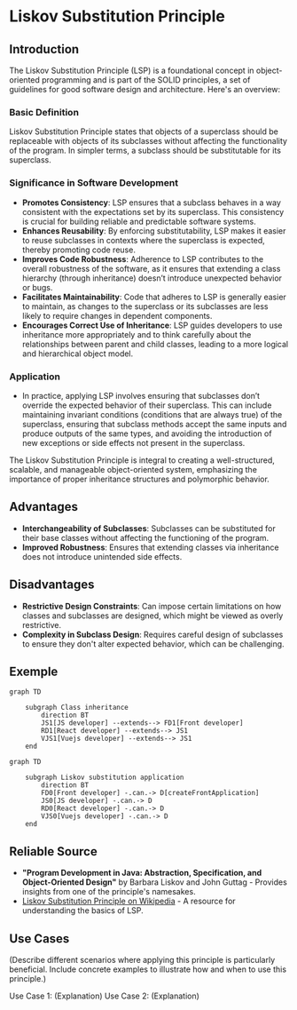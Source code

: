 # Liskov Substitution Principle

## Introduction

The Liskov Substitution Principle (LSP) is a foundational concept in object-oriented programming and is part of the SOLID principles, a set of guidelines for good software design and architecture. Here's an overview:

### Basic Definition

Liskov Substitution Principle states that objects of a superclass should be replaceable with objects of its subclasses without affecting the functionality of the program. In simpler terms, a subclass should be substitutable for its superclass.

### Significance in Software Development

- **Promotes Consistency**: LSP ensures that a subclass behaves in a way consistent with the expectations set by its superclass. This consistency is crucial for building reliable and predictable software systems.  
- **Enhances Reusability**: By enforcing substitutability, LSP makes it easier to reuse subclasses in contexts where the superclass is expected, thereby promoting code reuse.  
- **Improves Code Robustness**: Adherence to LSP contributes to the overall robustness of the software, as it ensures that extending a class hierarchy (through inheritance) doesn’t introduce unexpected behavior or bugs.  
- **Facilitates Maintainability**: Code that adheres to LSP is generally easier to maintain, as changes to the superclass or its subclasses are less likely to require changes in dependent components.  
- **Encourages Correct Use of Inheritance**: LSP guides developers to use inheritance more appropriately and to think carefully about the relationships between parent and child classes, leading to a more logical and hierarchical object model.

### Application

- In practice, applying LSP involves ensuring that subclasses don’t override the expected behavior of their superclass. This can include maintaining invariant conditions (conditions that are always true) of the superclass, ensuring that subclass methods accept the same inputs and produce outputs of the same types, and avoiding the introduction of new exceptions or side effects not present in the superclass.

The Liskov Substitution Principle is integral to creating a well-structured, scalable, and manageable object-oriented system, emphasizing the importance of proper inheritance structures and polymorphic behavior.

## Advantages

- **Interchangeability of Subclasses**: Subclasses can be substituted for their base classes without affecting the functioning of the program.
- **Improved Robustness**: Ensures that extending classes via inheritance does not introduce unintended side effects.

## Disadvantages

- **Restrictive Design Constraints**: Can impose certain limitations on how classes and subclasses are designed, which might be viewed as overly restrictive.
- **Complexity in Subclass Design**: Requires careful design of subclasses to ensure they don't alter expected behavior, which can be challenging.

## Exemple

```mermaid
graph TD

    subgraph Class inheritance
        direction BT
        JS1[JS developer] --extends--> FD1[Front developer]
        RD1[React developer] --extends--> JS1
        VJS1[Vuejs developer] --extends--> JS1
    end
```

```mermaid
graph TD

    subgraph Liskov substitution application
        direction BT
        FD0[Front developer] -.can.-> D[createFrontApplication]
        JS0[JS developer] -.can.-> D
        RD0[React developer] -.can.-> D
        VJS0[Vuejs developer] -.can.-> D
    end
```


## Reliable Source

- **"Program Development in Java: Abstraction, Specification, and Object-Oriented Design"** by Barbara Liskov and John Guttag - Provides insights from one of the principle's namesakes.
- [Liskov Substitution Principle on Wikipedia](https://en.wikipedia.org/wiki/Liskov_substitution_principle) - A resource for understanding the basics of LSP.

## Use Cases

(Describe different scenarios where applying this principle is particularly beneficial. Include concrete examples to illustrate how and when to use this principle.)

Use Case 1: (Explanation)
Use Case 2: (Explanation)
